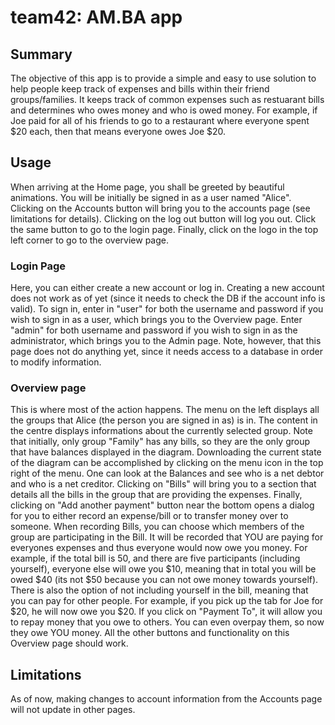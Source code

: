 # team42: AM.BA app

## Summary
The objective of this app is to provide a simple and easy to use solution to help people keep track of expenses and bills within their friend groups/families. It keeps track of common expenses such as restuarant bills and determines who owes money and who is owed money. For example, if Joe paid for all of his friends to go to a restaurant where everyone spent $20 each, then that means everyone owes Joe $20. 

## Usage
When arriving at the Home page, you shall be greeted by beautiful animations. You will be initially be signed in as a user named "Alice". Clicking on the Accounts button will bring you to the accounts page (see limitations for details). Clicking on the log out button will log you out. Click the same button to go to the login page. Finally, click on the logo in the top left corner to go to the overview page. 

### Login Page
Here, you can either create a new account or log in. Creating a new account does not work as of yet (since it needs to check the DB if the account info is valid). To sign in, enter in "user" for both the username and password if you wish to sign in as a user, which brings you to the Overview page. Enter "admin" for both username and password if you wish to sign in as the administrator, which brings you to the Admin page. Note, however, that this page does not do anything yet, since it needs access to a database in order to modify information.

### Overview page
This is where most of the action happens. The menu on the left displays all the groups that Alice (the person you are signed in as) is in. The content in the centre displays informations about the currently selected group. Note that initially, only group "Family" has any bills, so they are the only group that have balances displayed in the diagram. Downloading the current state of the diagram can be accomplished by clicking on the menu icon in the top right of the menu. One can look at the Balances and see who is a net debtor and who is a net creditor. Clicking on "Bills" will bring you to a section that details all the bills in the group that are providing the expenses. Finally, clicking on "Add another payment" button near the bottom opens a dialog for you to either record an expense/bill or to transfer money over to someone. When recording Bills, you can choose which members of the group are participating in the Bill. It will be recorded that YOU are paying for everyones expenses and thus everyone would now owe you money. For example, if the total bill is 50, and there are five participants (including yourself), everyone else will owe you $10, meaning that in total you will be owed $40 (its not $50 because you can not owe money towards yourself). There is also the option of not including yourself in the bill, meaning that you can pay for other people. For example, if you pick up the tab for Joe for $20, he will now owe you $20. If you click on "Payment To", it will allow you to repay money that you owe to others. You can even overpay them, so now they owe YOU money. All the other buttons and functionality on this Overview page should work. 

## Limitations
As of now, making changes to account information from the Accounts page will not update in other pages. 
